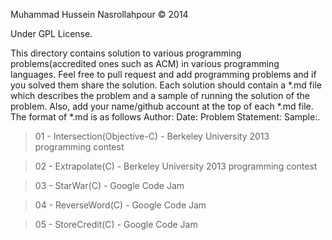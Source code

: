 Muhammad Hussein Nasrollahpour © 2014

Under GPL License.

This directory contains solution to various programming problems(accredited ones such as ACM) in various programming languages.
Feel free to pull request and add programming problems and if you solved them share the solution. Each solution should contain a *.md file which describes the problem and a sample of running the solution of the problem.
Also, add your name/github account at the top of each *.md file. The format of *.md is as follows
Author: Date: Problem Statement: Sample:.

<blockquote>01 - Intersection(Objective-C) - Berkeley University 2013 programming contest</blockquote> 
<blockquote>02 - Extrapolate(C) - Berkeley University 2013 programming contest</blockquote>
<blockquote>03 - StarWar(C) - Google Code Jam</blockquote>
<blockquote>04 - ReverseWord(C) - Google Code Jam</blockquote>
<blockquote>05 - StoreCredit(C) - Google Code Jam</blockquote>
